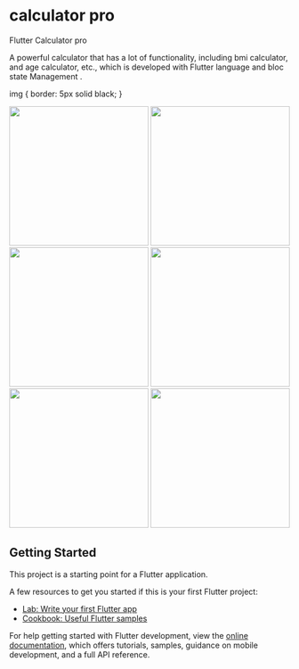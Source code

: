 # calculator pro 

Flutter Calculator pro

A powerful calculator that has a lot of functionality, including bmi calculator, and age calculator, etc., which is developed with Flutter language and bloc state Management .

img {
  border: 5px solid black;
}

<img src="https://github.com/mohammadmahdiyousefi/calculator/assets/103829998/431825df-462c-464a-bd98-e7521bab8706" width="250" > 
<img src="https://github.com/mohammadmahdiyousefi/calculator/assets/103829998/3c184748-49e7-442d-a6af-2ac20a566541" width="250"> 
<img src="https://github.com/mohammadmahdiyousefi/calculator/assets/103829998/423566e2-8d8e-4c0e-9706-4265734dc19d" width="250"> 

<img src="https://github.com/mohammadmahdiyousefi/calculator/assets/103829998/ed7ea53b-2faa-46f1-a661-fbdad10c2a5d" width="250"> 
<img src="https://github.com/mohammadmahdiyousefi/calculator/assets/103829998/37b52b79-6ce7-4f8b-b0b0-8df6e75465ab" width="250"> 
<img src="https://github.com/mohammadmahdiyousefi/calculator/assets/103829998/2212ebc2-7eb4-4d3e-8baa-39dd3dd4d708" width="250"> 



## Getting Started



This project is a starting point for a Flutter application.

A few resources to get you started if this is your first Flutter project:

- [Lab: Write your first Flutter app](https://docs.flutter.dev/get-started/codelab)
- [Cookbook: Useful Flutter samples](https://docs.flutter.dev/cookbook)

For help getting started with Flutter development, view the
[online documentation](https://docs.flutter.dev/), which offers tutorials,
samples, guidance on mobile development, and a full API reference.
